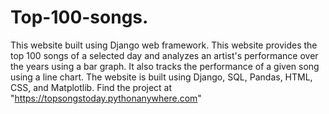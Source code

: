 # Top-100-songs.
This website built using Django web framework.
This website provides the top 100 songs of a selected day and analyzes an artist's performance over the years using a bar graph. 
It also tracks the performance of a given song using a line chart. 
The website is built using Django, SQL, Pandas, HTML, CSS, and Matplotlib.
Find the project at "https://topsongstoday.pythonanywhere.com"
